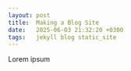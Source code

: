 ```yaml
---
layout: post
title:  Making a Blog Site
date:   2025-06-03 21:32:20 +0300
tags:   jekyll blog static_site
---
```

Lorem ipsum
